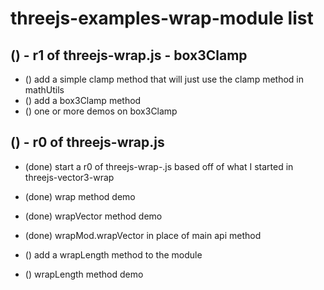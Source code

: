 # threejs-examples-wrap-module list

## () - r1 of threejs-wrap.js - box3Clamp
* () add a simple clamp method that will just use the clamp method in mathUtils
* () add a box3Clamp method
* () one or more demos on box3Clamp

## () - r0 of threejs-wrap.js
* (done) start a r0 of threejs-wrap-.js based off of what I started in threejs-vector3-wrap
* (done) wrap method demo
* (done) wrapVector method demo
* (done) wrapMod.wrapVector in place of main api method

* () add a wrapLength method to the module
* () wrapLength method demo


